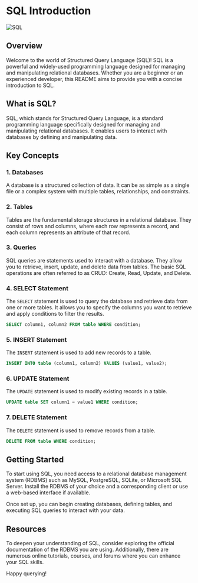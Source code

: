 # SQL Introduction

![SQL](https://cdni.iconscout.com/illustration/premium/thumb/sql-developer-7026457-5704749.png?f=webp)

## Overview

Welcome to the world of Structured Query Language (SQL)! SQL is a powerful and widely-used programming language designed for managing and manipulating relational databases. Whether you are a beginner or an experienced developer, this README aims to provide you with a concise introduction to SQL.

## What is SQL?

SQL, which stands for Structured Query Language, is a standard programming language specifically designed for managing and manipulating relational databases. It enables users to interact with databases by defining and manipulating data.

## Key Concepts

### 1. Databases

A database is a structured collection of data. It can be as simple as a single file or a complex system with multiple tables, relationships, and constraints.

### 2. Tables

Tables are the fundamental storage structures in a relational database. They consist of rows and columns, where each row represents a record, and each column represents an attribute of that record.

### 3. Queries

SQL queries are statements used to interact with a database. They allow you to retrieve, insert, update, and delete data from tables. The basic SQL operations are often referred to as CRUD: Create, Read, Update, and Delete.

### 4. SELECT Statement

The `SELECT` statement is used to query the database and retrieve data from one or more tables. It allows you to specify the columns you want to retrieve and apply conditions to filter the results.

```sql
SELECT column1, column2 FROM table WHERE condition;
```

### 5. INSERT Statement

The `INSERT` statement is used to add new records to a table.

```sql
INSERT INTO table (column1, column2) VALUES (value1, value2);
```

### 6. UPDATE Statement

The `UPDATE` statement is used to modify existing records in a table.

```sql
UPDATE table SET column1 = value1 WHERE condition;
```

### 7. DELETE Statement

The `DELETE` statement is used to remove records from a table.

```sql
DELETE FROM table WHERE condition;
```

## Getting Started

To start using SQL, you need access to a relational database management system (RDBMS) such as MySQL, PostgreSQL, SQLite, or Microsoft SQL Server. Install the RDBMS of your choice and a corresponding client or use a web-based interface if available.

Once set up, you can begin creating databases, defining tables, and executing SQL queries to interact with your data.

## Resources

To deepen your understanding of SQL, consider exploring the official documentation of the RDBMS you are using. Additionally, there are numerous online tutorials, courses, and forums where you can enhance your SQL skills.

Happy querying!
